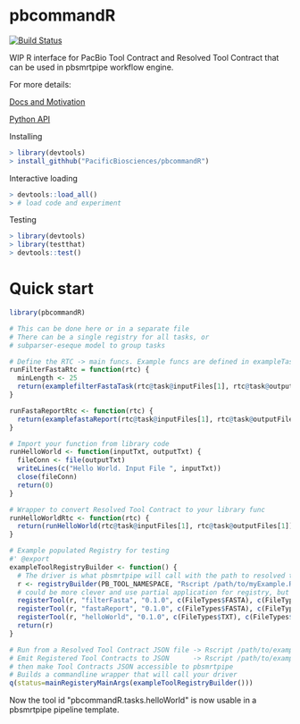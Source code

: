 # pbcommandR

[![Build Status](https://travis-ci.org/PacificBiosciences/pbcommandR.svg?branch=master)](https://travis-ci.org/PacificBiosciences/pbcommandR)

WIP R interface for PacBio Tool Contract and Resolved Tool Contract that can be used in pbsmrtpipe workflow engine.

For more details:

[Docs and Motivation](http://pbcommand.readthedocs.org/en/latest/)

[Python API](https://github.com/PacificBiosciences/pbcommand)

Installing

```r
> library(devtools)
> install_githhub("PacificBiosciences/pbcommandR")
```

Interactive loading

```r
> devtools::load_all()
> # load code and experiment
```

Testing

```r
> library(devtools)
> library(testthat)
> devtools::test()
```

# Quick start

```R
library(pbcommandR)

# This can be done here or in a separate file
# There can be a single registry for all tasks, or
# subparser-eseque model to group tasks

# Define the RTC -> main funcs. Example funcs are defined in exampleTasks.R
runFilterFastaRtc = function(rtc) {
  minLength <- 25
  return(examplefilterFastaTask(rtc@task@inputFiles[1], rtc@task@outputFiles[1], minLength))
}

runFastaReportRtc <- function(rtc) {
  return(examplefastaReport(rtc@task@inputFiles[1], rtc@task@outputFiles[1]))
}

# Import your function from library code
runHelloWorld <- function(inputTxt, outputTxt) {
  fileConn <- file(outputTxt)
  writeLines(c("Hello World. Input File ", inputTxt))
  close(fileConn)
  return(0)
}

# Wrapper to convert Resolved Tool Contract to your library func
runHelloWorldRtc <- function(rtc) {
  return(runHelloWorld(rtc@task@inputFiles[1], rtc@task@outputFiles[1]))
}

# Example populated Registry for testing
#' @export
exampleToolRegistryBuilder <- function() {
  # The driver is what pbsmrtpipe will call with the path to resolved tool contract JSON file
  r <- registryBuilder(PB_TOOL_NAMESPACE, "Rscript /path/to/myExample.R run-rtc ")
  # could be more clever and use partial application for registry, but this is fine
  registerTool(r, "filterFasta", "0.1.0", c(FileTypes$FASTA), c(FileTypes$FASTA), 1, FALSE, runFilterFastaRtc)
  registerTool(r, "fastaReport", "0.1.0", c(FileTypes$FASTA), c(FileTypes$FASTA), 1, FALSE, runFastaReportRtc)
  registerTool(r, "helloWorld", "0.1.0", c(FileTypes$TXT), c(FileTypes$TXT), 1, FALSE, runHelloWorldRtc)
  return(r)
}

# Run from a Resolved Tool Contract JSON file -> Rscript /path/to/exampleDriver.R run-rtc /path/to/rtc.json
# Emit Registered Tool Contracts to JSON      -> Rscript /path/to/exampleDriver.R emit-tc /path/to/output-dir
# then make Tool Contracts JSON accessible to pbsmrtpipe
# Builds a commandline wrapper that will call your driver
q(status=mainRegisteryMainArgs(exampleToolRegistryBuilder()))
```

Now the tool id "pbcommandR.tasks.helloWorld" is now usable in a pbsmrtpipe pipeline template.
